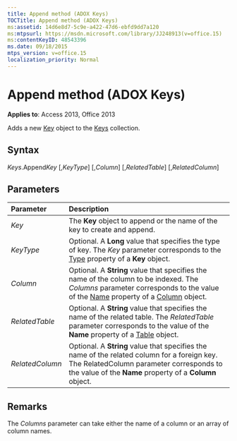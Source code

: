 ```yaml
---
title: Append method (ADOX Keys)
TOCTitle: Append method (ADOX Keys)
ms:assetid: 14d6e8d7-5c9e-a422-47d6-ebfd9dd7a120
ms:mtpsurl: https://msdn.microsoft.com/library/JJ248913(v=office.15)
ms:contentKeyID: 48543396
ms.date: 09/18/2015
mtps_version: v=office.15
localization_priority: Normal
---
```


# Append method (ADOX Keys)

**Applies to**: Access 2013, Office 2013

Adds a new [Key](key-object-adox.md) object to the [Keys](keys-collection-adox.md) collection.

## Syntax

*Keys*.Append*Key* \[,*KeyType*\] \[,*Column*\] \[,*RelatedTable*\] \[,*RelatedColumn*\]

## Parameters

|Parameter|Description|
|:--------|:----------|
|*Key* |The **Key** object to append or the name of the key to create and append.|
|*KeyType* |Optional. A **Long** value that specifies the type of key. The *Key* parameter corresponds to the [Type](https://docs.microsoft.com/office/vba/access/concepts/miscellaneous/type-property-keyadox) property of a **Key** object.|
|*Column* |Optional. A **String** value that specifies the name of the column to be indexed. The *Columns* parameter corresponds to the value of the [Name](name-property-adox.md) property of a [Column](column-object-adox.md) object.|
|*RelatedTable* |Optional. A **String** value that specifies the name of the related table. The *RelatedTable* parameter corresponds to the value of the **Name** property of a [Table](table-object-adox.md) object.|
|*RelatedColumn* |Optional. A **String** value that specifies the name of the related column for a foreign key. The RelatedColumn parameter corresponds to the value of the **Name** property of a **Column** object.|

## Remarks

The *Columns* parameter can take either the name of a column or an array of column names.

